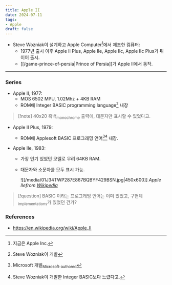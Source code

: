 ```yaml
---
title: Apple II
date: 2024-07-11
tags:
- Apple
draft: false
---
```



-  Steve Wozniak이 설계하고 Apple Computer[^1]에서 제조한 컴퓨터:
    - 1977년 출시 이후 Apple II Plus, Apple IIe, Apple IIc, Apple IIc Plus가 뒤이어 출시.
    - [[/game-prince-of-persia|Prince of Persia]]가 Apple II에서 동작.

[^1]: 지금은 Apple Inc.


---
### Series
- Apple II, 1977:
    - MOS 6502 MPU, 1.02Mhz + 4KB RAM
    - ROM에 Integer BASIC programming language[^2] 내장

> [!note] 40x20 흑백<sub>monochrome</sub> 출력에, 대문자만 표시할 수 있었다고.

[^2]: Steve Wozniak이 개발

- Apple II Plus, 1979:
    - ROM에 Applesoft BASIC 프로그래밍 언어[^3][^4] 내장.
   
- Apple IIe, 1983:
    - 가장 인기 있었던 모델로 무려 64KB RAM.
    - 대문자와 소문자를 모두 표시 가능.

        ![[/media/01J34TWP287E867BQBYF429BSN.jpg|450x600]]
        *Apple IIefrom [Wikipedia](https://en.wikipedia.org/wiki/Apple_IIe)*


[^3]: Microsoft 개발<sub>Microsoft-authored</sub>
[^4]: Steve Wozniak이 개발한 Integer BASIC보다 느렸다고.


> [!question] BASIC 이라는 프로그래밍 언어는 이미 있었고, 구현체<sub>implementations</sub>가 있었던 건가?


### References
- https://en.wikipedia.org/wiki/Apple_II